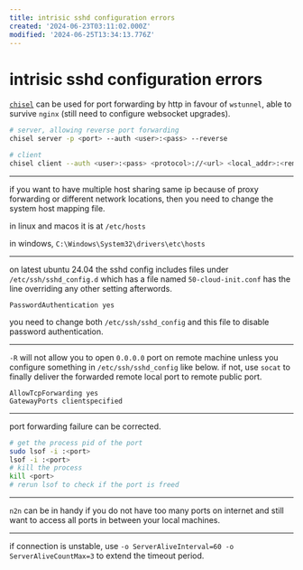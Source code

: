 ```yaml
---
title: intrisic sshd configuration errors
created: '2024-06-23T03:11:02.000Z'
modified: '2024-06-25T13:34:13.776Z'
---
```


# intrisic sshd configuration errors

[`chisel`](https://github.com/jpillora/chisel) can be used for port forwarding by http in favour of `wstunnel`, able to survive `nginx` (still need to configure websocket upgrades).

```bash
# server, allowing reverse port forwarding
chisel server -p <port> --auth <user>:<pass> --reverse

# client
chisel client --auth <user>:<pass> <protocol>://<url> <local_addr>:<remote_addr> R:<remote_addr>:<local_addr>
```

---

if you want to have multiple host sharing same ip because of proxy forwarding or different network locations, then you need to change the system host mapping file.

in linux and macos it is at `/etc/hosts`

in windows, `C:\Windows\System32\drivers\etc\hosts`

---

on latest ubuntu 24.04 the sshd config includes files under `/etc/ssh/sshd_config.d` which has a file named `50-cloud-init.conf` has the line overriding any other setting afterwords.

```config
PasswordAuthentication yes
```

you need to change both `/etc/ssh/sshd_config` and this file to disable password authentication.

---

`-R` will not allow you to open `0.0.0.0` port on remote machine unless you configure something in `/etc/ssh/sshd_config` like below. if not, use `socat` to finally deliver the forwarded remote local port to remote public port.

```config
AllowTcpForwarding yes
GatewayPorts clientspecified
```

---

port forwarding failure can be corrected.

```bash
# get the process pid of the port
sudo lsof -i :<port>
lsof -i :<port>
# kill the process
kill <port>
# rerun lsof to check if the port is freed
```

---

`n2n` can be in handy if you do not have too many ports on internet and still want to access all ports in between your local machines.

---

if connection is unstable, use `-o ServerAliveInterval=60 -o ServerAliveCountMax=3` to extend the timeout period.
